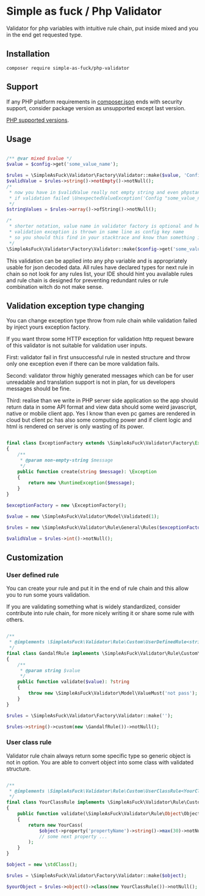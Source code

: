 # Simple as fuck / Php Validator

Validator for php variables with intuitive rule chain, put inside mixed and you in the end get requested type.

## Installation

```console
composer require simple-as-fuck/php-validator
```

## Support

If any PHP platform requirements in [composer.json](../composer.json) ends with security support,
consider package version as unsupported except last version.

[PHP supported versions](https://www.php.net/supported-versions.php).

## Usage

```php

/** @var mixed $value */
$value = $config->get('some_value_name');

$rules = \SimpleAsFuck\Validator\Factory\Validator::make($value, 'Config "some_value_name" value');
$validValue = $rules->string()->notEmpty()->notNull();
/*
 * now you have in $validValue really not empty string and even phpstan know the type without any annoying annotation
 * if validation failed \UnexpectedValueException('Config "some_value_name" value must ...') is thrown from rule chain
 */
$stringValues = $rules->array()->ofString()->notNull();

/*
 * shorter notation, value name in validator factory is optional and here is unnecessary,
 * validation exception is thrown in same line as config key name
 * so you should this find in your stacktrace and know than something is wrong in your config file
 */
\SimpleAsFuck\Validator\Factory\Validator::make($config->get('some_value_name'))->string()->notEmpty()->notNull();

```

This validation can be applied into any php variable and is appropriately usable for json decoded data.
All rules have declared types for next rule in chain so not look for any rules list,
your IDE should hint you available rules and rule chain is designed for preventing redundant rules or
rule combination witch do not make sense.

## Validation exception type changing

You can change exception type throw from rule chain while validation failed by inject yours exception factory.

If you want throw some HTTP exception for validation http request beware of this validator is not suitable for
validation user inputs.

First: validator fail in first unsuccessful rule in nested structure and throw only one exception even if
there can be more validation fails.

Second: validator throw highly generated messages which can be for user unreadable and translation support
is not in plan, for us developers messages should be fine.

Third: realise than we write in PHP server side application so the app should return data in some API format
and view data should some weird javascript, native or mobile client app. Yes I know than even pc games are rendered in cloud but client pc has also some computing power and
if client logic and html is rendered on server is only wasting of its power.

```php

final class ExceptionFactory extends \SimpleAsFuck\Validator\Factory\Exception
{
    /**
     * @param non-empty-string $message
     */
    public function create(string $message): \Exception
    {
        return new \RuntimeException($message);
    }
}

$exceptionFactory = new \ExceptionFactory();

$value = new \SimpleAsFuck\Validator\Model\Validated(1);

$rules = new \SimpleAsFuck\Validator\Rule\General\Rules($exceptionFactory, 'variable', $value);

$validValue = $rules->int()->notNull();

```

## Customization

### User defined rule

You can create your rule and put it in the end of rule chain and this allow you to run some yours validation.

If you are validating something what is widely standardized, consider contribute into rule chain,
for more nicely writing it or share some rule with others.

```php

/**
 * @implements \SimpleAsFuck\Validator\Rule\Custom\UserDefinedRule<string, string>
 */
final class GandalfRule implements \SimpleAsFuck\Validator\Rule\Custom\UserDefinedRule
{
    /**
     * @param string $value
     */
    public function validate($value): ?string
    {
        throw new \SimpleAsFuck\Validator\Model\ValueMust('not pass');
    }
}

$rules = \SimpleAsFuck\Validator\Factory\Validator::make('');

$rules->string()->custom(new \GandalfRule())->notNull();

```

### User class rule

Validator rule chain always return some specific type so generic object is not in option.
You are able to convert object into some class with validated structure.

```php

/**
 * @implements \SimpleAsFuck\Validator\Rule\Custom\UserClassRule<YourClass>
 */
final class YourClassRule implements \SimpleAsFuck\Validator\Rule\Custom\UserClassRule
{
    public function validate(\SimpleAsFuck\Validator\Rule\Object\ObjectRule $object): YourClass
    {
        return new YourCass(
            $object->property('propertyName')->string()->max(30)->notNull()
            // some next property ...
        );
    }
}

$object = new \stdClass();

$rules = \SimpleAsFuck\Validator\Factory\Validator::make($object);

$yourObject = $rules->object()->class(new YourClassRule())->notNull();

```
